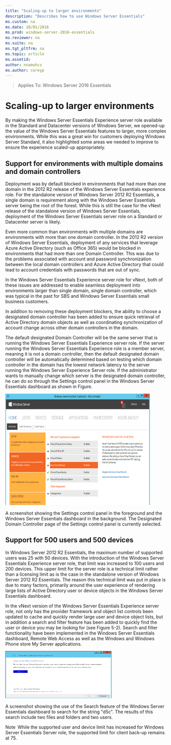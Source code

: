 ```yaml
---
title: "Scaling-up to larger environments"
description: "Describes how to use Windows Server Essentials"
ms.custom: na
ms.date: 10/01/2016
ms.prod: windows-server-2016-essentials
ms.reviewer: na
ms.suite: na
ms.tgt_pltfrm: na
ms.topic: article
ms.assetid:
author: nnamuhcs
ms.author: coreyp
---
```


>Applies To: Windows Server 2016 Essentials

Scaling-up to larger environments
=================================

By making the Windows Server Essentials Experience server role available in the Standard and Datacenter versions of Windows Server, we opened-up the value of the Windows Server Essentials features to larger, more complex environments. While this was a great win for customers deploying Windows Server Standard, it also highlighted some areas we needed to improve to ensure the experience scaled-up appropriately.

Support for environments with multiple domains and domain controllers
---------------------------------------------------------------------

Deployment was by default blocked in environments that had more than one domain in the 2012 R2 release of the Windows Server Essentials experience role. For the standalone version of Windows Server 2012 R2 Essentials, a single domain is requirement along with the Windows Server Essentials server being the root of the forest. While this is still the case for the vNext release of the standalone version of Windows Server Essentials, deployment of the Windows Server Essentials server role on a Standard or Datacenter server is likely.

Even more common than environments with multiple domains are environments with more than one domain controller. In the 2012 R2 version of Windows Server Essentials, deployment of any services that leverage Azure Active Directory (such as Office 365) would be blocked in environments that had more than one Domain Controller. This was due to the problems associated with account and password synchronization between the local domain controllers and Azure Active Directory that could lead to account credentials with passwords that are out of sync.

In the Windows Server Essentials Experience server role for vNext, both of these issues are addressed to enable seamless deployment into environments larger than single domain, single domain controller, which was typical in the past for SBS and Windows Server Essentials small business customers.

In addition to removing these deployment blockers, the ability to choose a designated domain controller has been added to ensure quick retrieval of Active Directory domain objects as well as coordinating synchronization of account change across other domain controllers in the domain.

The default designated Domain Controller will be the same server that is running the Windows Server Essentials Experience server role. If the server running the Windows Server Essentials Experience role is a member server, meaning it is not a domain controller, then the default designated domain controller will be automatically determined based on testing which domain controller in the domain has the lowest network latency to the server running the Windows Server Experience Server role. If the administrator wants to manually change which server is the designated domain controller, he can do so through the Settings control panel in the Windows Server Essentials dashboard as shown in Figure.

<img src="./media/image1.PNG" width="453" height="348" />

A screenshot showing the Settings control panel in the foreground and the Windows Server Essentials dashboard in the background. The Designated Domain Controller page of the Settings control panel is currently selected.

Support for 500 users and 500 devices
-------------------------------------

In Windows Server 2012 R2 Essentials, the maximum number of supported users was 25 with 50 devices. With the introduction of the Windows Server Essentials Experience server role, that limit was increased to 100 users and 200 devices. This upper limit for the server role is a technical limit rather than a licensing limit as is the case in the standalone version of Windows Server 2012 R2 Essentials. The reason this technical limit was put in place is due to many factors, primarily around the user experience of rendering large lists of Active Directory user or device objects in the Windows Server Essentials dashboard.

In the vNext version of the Windows Server Essentials Experience server role, not only has the provider framework and object list controls been updated to cache and quickly render large user and device object lists, but in addition a search and filter feature has been added to quickly find the user or device you may be looking for (see Figure 5-2). Search and filter functionality have been implemented in the Windows Server Essentials dashboard, Remote Web Access as well as the Windows and Windows Phone store My Server applications.

<img src="./media/image2.png" width="333" height="147" />

A screenshot showing the use of the Search feature of the Windows Server Essentials dashboard to search for the string "d5c". The results of this search include two files and folders and two users.

Note While the supported user and device limit has increased for Windows Server Essentials Server role, the supported limit for client back-up remains at 75.
